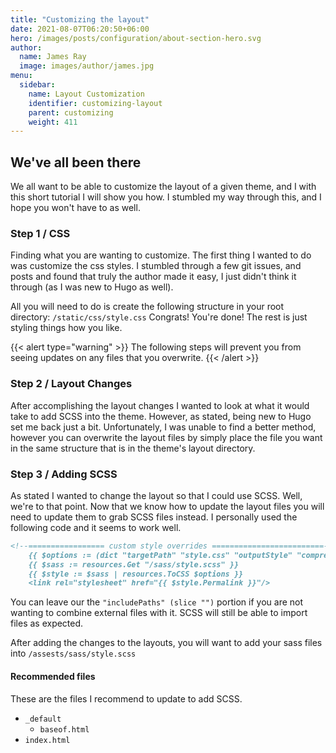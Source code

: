 ```yaml
---
title: "Customizing the layout"
date: 2021-08-07T06:20:50+06:00
hero: /images/posts/configuration/about-section-hero.svg
author:
  name: James Ray
  image: images/author/james.jpg
menu:
  sidebar:
    name: Layout Customization
    identifier: customizing-layout
    parent: customizing
    weight: 411
---
```


## We've all been there
We all want to be able to customize the layout of a given theme, and I with this short tutorial I will show you how. I stumbled my way through this, and I hope you won't have to as well.

### Step 1 / CSS
Finding what you are wanting to customize. The first thing I wanted to do was customize the css styles. I stumbled through a few git issues, and posts and found that truly the author made it easy, I just didn't think it through (as I was new to Hugo as well).

All you will need to do is create the following structure in your root directory: `/static/css/style.css` Congrats! You're done! The rest is just styling things how you like.

{{< alert type="warning" >}}
The following steps will prevent you from seeing updates on any files that you overwrite.
{{< /alert >}}

### Step 2 / Layout Changes
After accomplishing the layout changes I wanted to look at what it would take to add SCSS into the theme. However, as stated, being new to Hugo set me back just a bit. Unfortunately, I was unable to find a better method, however you can overwrite the layout files by simply place the file you want in the same structure that is in the theme's layout directory.

### Step 3 / Adding SCSS
As stated I wanted to change the layout so that I could use SCSS. Well, we're to that point. Now that we know how to update the layout files you will need to update them to grab SCSS files instead. I personally used the following code and it seems to work well.
```markdown
<!--================= custom style overrides =========================-->
    {{ $options := (dict "targetPath" "style.css" "outputStyle" "compressed" "enableSourceMap" true "includePaths" (slice "")) }}
    {{ $sass := resources.Get "/sass/style.scss" }}
    {{ $style := $sass | resources.ToCSS $options }}
    <link rel="stylesheet" href="{{ $style.Permalink }}"/>
```
You can leave our the `"includePaths" (slice "")` portion if you are not wanting to combine external files with it. SCSS will still be able to import files as expected.

After adding the changes to the layouts, you will want to add your sass files into `/assests/sass/style.scss`

#### Recommended files
These are the files I recommend to update to add SCSS.
- `_default`
  - `baseof.html`
- `index.html`
